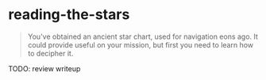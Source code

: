 # reading-the-stars

> You've obtained an ancient star chart, used for navigation eons ago. 
> It could provide useful on your mission, but first you need to learn how to decipher it.

TODO: review writeup